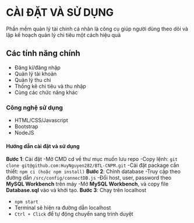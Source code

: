 # CÀI ĐẶT VÀ SỬ DỤNG

Phần mềm quản lý tài chính cá nhân là công cụ giúp người dùng theo dõi và lập kế hoạch quản lý chi tiêu một cách hiệu quả 

## Các tính năng chính

- Đăng kí/đăng nhập
- Quản lý tài khoản
- Quản lý thu chi 
- Thống kê chi tiêu và thu nhập 
- Cùng các chức năng khác
### Công nghệ sử dụng 
- HTML/CSS/Javascript
- Bootstrap
- NodeJS
#### Hướng dẫn cài đặt và sử dụng 
**Bước 1**: Cài đặt
    -Mở CMD cd về thư mục muốn lưu repo
    -Copy lệnh: `git clone git@github.com:HuyNguyen282/BTL-CNPM.git`
    -Cài đặt package cần thiết: `npm ci (hoặc npm install)`
**Bước 2**: Chỉnh database
-Truy cập theo đường dẫn `/src/config/connectDB.js`
-Đổi host, user, password theo **MySQL Workbench** trên máy
-Mở **MySQL Workbench**, và copy file **Database.sql** vào và khởi tạo.
**Bước 3**: Chạy trên localhost
- `npm start`
- Terminal sẽ hiện ra đường dẫn localhost
- `Ctrl + Click` để tự động chuyển sang trình duyệt
